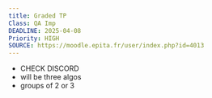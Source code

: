 ```yaml
---
title: Graded TP
Class: QA Imp
DEADLINE: 2025-04-08
Priority: HIGH
SOURCE: https://moodle.epita.fr/user/index.php?id=4013
---
```

- CHECK DISCORD
- will be three algos
- groups of 2 or 3